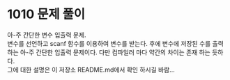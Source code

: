 # 1010 문제 풀이
아-주 간단한 변수 입출력 문제. <br/>
변수를 선언하고 scanf 함수를 이용하여 변수를 받는다. 후에 변수에 저장된 수를 출력 하는 아-주 간단한 입출력 문제이다. 다만 컴파일러 마다 약간의 차이는 존재 하는 듯하다. <br/>
그에 대한 설명은 이 저장소 README.md에서 확인 하시길 바람... 